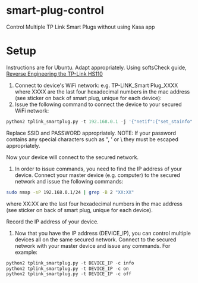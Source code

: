 # smart-plug-control
Control Multiple TP Link Smart Plugs without using Kasa app

# Setup
Instructions are for Ubuntu. Adapt appropriately.
Using softsCheck guide, [Reverse Engineering the TP-Link HS110](https://www.softscheck.com/en/reverse-engineering-tp-link-hs110/)

1. Connect to device's WiFi network:
e.g. TP-LINK_Smart Plug_XXXX where XXXX are the last four hexadecimal numbers in the mac address (see sticker on back of smart plug, unique for each device):
1. Issue the following command to connect the device to your secured WiFi network:
```python
python2 tplink_smartplug.py -t 192.168.0.1 -j '{"netif":{"set_stainfo":{"ssid":"SSID","password":"PASSWORD","key_type":3}}}'
```
Replace SSID and PASSWORD appropriately.
NOTE: If your password contains any special characters such as ", ' or \ they must be escaped appropriately.

Now your device will connect to the secured network.

1. In order to issue commands, you need to find the IP address of your device. Connect your master device (e.g. computer) to the secured network and issue the following commands:
```bash
sudo nmap -sP 192.168.0.1/24 | grep -B 2 "XX:XX"
```
where XX:XX are the last four hexadecimal numbers in the mac address (see sticker on back of smart plug, unique for each device).

Record the IP address of your device.

1. Now that you have the IP address (DEVICE_IP), you can control multiple devices all on the same secured network.
Connect to the secured network with your master device and issue any commands. For example:
```python
python2 tplink_smartplug.py -t DEVICE_IP -c info
python2 tplink_smartplug.py -t DEVICE_IP -c on
python2 tplink_smartplug.py -t DEVICE_IP -c off
```
